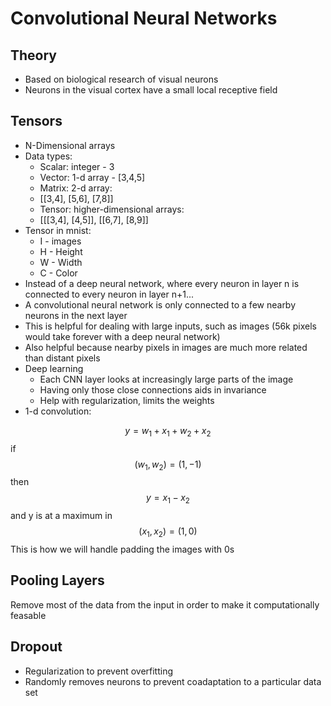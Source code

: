 # Convolutional Neural Networks

## Theory

- Based on biological research of visual neurons
- Neurons in the visual cortex have a small local receptive field

## Tensors

- N-Dimensional arrays
- Data types:
  - Scalar: integer - 3
  - Vector: 1-d array - [3,4,5]
  - Matrix: 2-d array:
  - [[3,4], [5,6], [7,8]]
  - Tensor: higher-dimensional arrays:
  - [[[3,4], [4,5]], [[6,7], [8,9]]
- Tensor in mnist:
  - I - images
  - H - Height
  - W - Width
  - C - Color
- Instead of a deep neural network, where every neuron in layer n is connected to every neuron in layer n+1...
- A convolutional neural network is only connected to a few nearby neurons in the next layer
- This is helpful for dealing with large inputs, such as images (56k pixels would take forever with a deep neural network)
- Also helpful because nearby pixels in images are much more related than distant pixels
- Deep learning
  - Each CNN layer looks at increasingly large parts of the image
  - Having only those close connections aids in invariance
  - Help with regularization, limits the weights
- 1-d convolution:

$$
y = w_1+x_1 + w_2+x_2
$$
if
$$
(w_1, w_2) = (1, -1)
$$
then
$$
y = x_1 - x_2
$$
and y is at a maximum in
$$
(x_1,x_2) = (1, 0)
$$
This is how we will handle padding the images with 0s

## Pooling Layers

Remove most of the data from the input in order to make it computationally feasable

## Dropout

- Regularization to prevent overfitting
- Randomly removes neurons to prevent coadaptation to a particular data set
